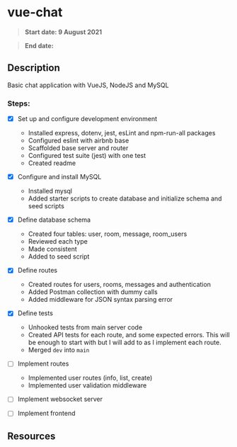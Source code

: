 # vue-chat

> **Start date: 9 August 2021**

> **End date:**

## Description

Basic chat application with VueJS, NodeJS and MySQL

### Steps:

- [x] Set up and configure development environment

  - Installed express, dotenv, jest, esLint and npm-run-all packages
  - Configured eslint with airbnb base
  - Scaffolded base server and router
  - Configured test suite (jest) with one test
  - Created readme

- [x] Configure and install MySQL

  - Installed mysql
  - Added starter scripts to create database and initialize schema and seed scripts

- [x] Define database schema

  - Created four tables: user, room, message, room_users
  - Reviewed each type
  - Made consistent
  - Added to seed script

- [x] Define routes

  - Created routes for users, rooms, messages and authentication
  - Added Postman collection with dummy calls
  - Added middleware for JSON syntax parsing error

- [x] Define tests

  - Unhooked tests from main server code
  - Created API tests for each route, and some expected errors. This will be enough to start with but I will add to as I implement each route.
  - Merged `dev` into `main`

- [ ] Implement routes

  - Implemented user routes (info, list, create)
  - Implemented user validation middleware

- [ ] Implement websocket server

- [ ] Implement frontend

## Resources
